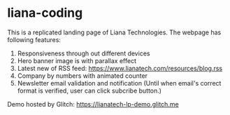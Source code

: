 # liana-coding

This is a replicated landing page of Liana Technologies. The webpage has following features:

1. Responsiveness through out different devices
2. Hero banner image is with parallax effect
3. Latest new of RSS feed: https://www.lianatech.com/resources/blog.rss
4. Company by numbers with animated counter
5. Newsletter email validation and notification (Until when email's correct format is verified, user can click subcribe button.)

Demo hosted by Glitch: https://lianatech-lp-demo.glitch.me
